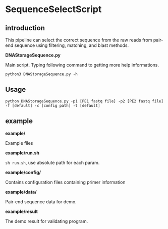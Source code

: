# SequenceSelectScript
## introduction
This pipeline can select the correct sequence from the raw reads from pair-end sequence using filtering, matching, and blast methods.  
  
**DNAStorageSequence.py**  
  
Main script. Typing following command to getting more help informations.  
```
python3 DNAStorageSequence.py -h
```
## Usage
```
python DNAStorageSequence.py -p1 [PE1 fastq file] -p2 [PE2 fastq file] -f [default] -c [config path] -t [default]
```
## example  

**example/**  
  
Example files  
  
**example/run.sh**  
  
`sh run.sh`, use absolute path for each param.  
  
**example/config/**  
  
Contains configuration files containing primer information  
  
**example/data/**  
  
Pair-end sequence data for demo.  
  
**example/result**  
  
The demo result for validating program.
